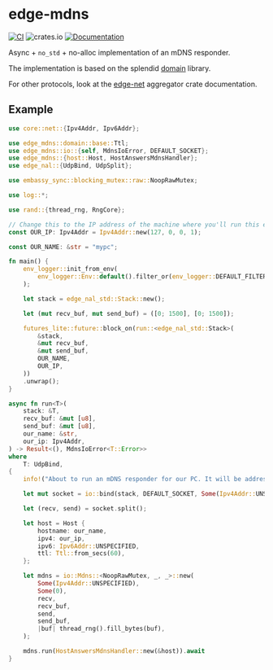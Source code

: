 # edge-mdns

[![CI](https://github.com/ivmarkov/edge-net/actions/workflows/ci.yml/badge.svg)](https://github.com/ivmarkov/edge-net/actions/workflows/ci.yml)
![crates.io](https://img.shields.io/crates/v/edge-net.svg)
[![Documentation](https://docs.rs/edge-net/badge.svg)](https://docs.rs/edge-net)

Async + `no_std` + no-alloc implementation of an mDNS responder.

The implementation is based on the splendid [domain](https://github.com/NLnetLabs/domain) library.

For other protocols, look at the [edge-net](https://github.com/ivmarkov/edge-net) aggregator crate documentation.

## Example

```rust
use core::net::{Ipv4Addr, Ipv6Addr};

use edge_mdns::domain::base::Ttl;
use edge_mdns::io::{self, MdnsIoError, DEFAULT_SOCKET};
use edge_mdns::{host::Host, HostAnswersMdnsHandler};
use edge_nal::{UdpBind, UdpSplit};

use embassy_sync::blocking_mutex::raw::NoopRawMutex;

use log::*;

use rand::{thread_rng, RngCore};

// Change this to the IP address of the machine where you'll run this example
const OUR_IP: Ipv4Addr = Ipv4Addr::new(127, 0, 0, 1);

const OUR_NAME: &str = "mypc";

fn main() {
    env_logger::init_from_env(
        env_logger::Env::default().filter_or(env_logger::DEFAULT_FILTER_ENV, "info"),
    );

    let stack = edge_nal_std::Stack::new();

    let (mut recv_buf, mut send_buf) = ([0; 1500], [0; 1500]);

    futures_lite::future::block_on(run::<edge_nal_std::Stack>(
        &stack,
        &mut recv_buf,
        &mut send_buf,
        OUR_NAME,
        OUR_IP,
    ))
    .unwrap();
}

async fn run<T>(
    stack: &T,
    recv_buf: &mut [u8],
    send_buf: &mut [u8],
    our_name: &str,
    our_ip: Ipv4Addr,
) -> Result<(), MdnsIoError<T::Error>>
where
    T: UdpBind,
{
    info!("About to run an mDNS responder for our PC. It will be addressable using {our_name}.local, so try to `ping {our_name}.local`.");

    let mut socket = io::bind(stack, DEFAULT_SOCKET, Some(Ipv4Addr::UNSPECIFIED), Some(0)).await?;

    let (recv, send) = socket.split();

    let host = Host {
        hostname: our_name,
        ipv4: our_ip,
        ipv6: Ipv6Addr::UNSPECIFIED,
        ttl: Ttl::from_secs(60),
    };

    let mdns = io::Mdns::<NoopRawMutex, _, _>::new(
        Some(Ipv4Addr::UNSPECIFIED),
        Some(0),
        recv,
        recv_buf,
        send,
        send_buf,
        |buf| thread_rng().fill_bytes(buf),
    );

    mdns.run(HostAnswersMdnsHandler::new(&host)).await
}
```
